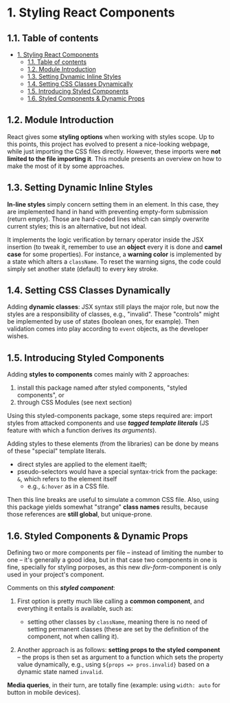 # 1. Styling React Components

## 1.1. Table of contents

- [1. Styling React Components](#1-styling-react-components)
  - [1.1. Table of contents](#11-table-of-contents)
  - [1.2. Module Introduction](#12-module-introduction)
  - [1.3. Setting Dynamic Inline Styles](#13-setting-dynamic-inline-styles)
  - [1.4. Setting CSS Classes Dynamically](#14-setting-css-classes-dynamically)
  - [1.5. Introducing Styled Components](#15-introducing-styled-components)
  - [1.6. Styled Components & Dynamic Props](#16-styled-components--dynamic-props)

<!-- 74. Module Introduction -->

## 1.2. Module Introduction

React gives some **styling options** when working with styles scope. Up to this points, this project has evolved to present a nice-looking webpage, while just importing the CSS files directly. However, these imports were **not limited to the file importing it**. This module presents an overview on how to make the most of it by some approaches.

<!-- 75. Setting Dynamic Inline Styles -->

## 1.3. Setting Dynamic Inline Styles

**In-line styles** simply concern setting them in an element. In this case, they are implemented hand in hand with preventing empty-form submission (return empty). Those are hard-coded lines which can simply overwrite current styles; this is an alternative, but not ideal.

It implements the logic verification by ternary operator inside the JSX insertion (to tweak it, remember to use an **object** every it is done and **camel case** for some properties). For instance, a **warning color** is implemented by a state which alters a `className`. To reset the warning signs, the code could simply set another state (default) to every key stroke.

<!-- 76. Setting CSS Classes Dynamically -->

## 1.4. Setting CSS Classes Dynamically

Adding **dynamic classes**: JSX syntax still plays the major role, but now the styles are a responsibility of classes, e.g., "invalid". These "controls" might be implemented by use of states (boolean ones, for example). Then validation comes into play according to `event` objects, as the developer wishes.

<!-- 77. Introducing Styled Components -->

## 1.5. Introducing Styled Components

Adding **styles to components** comes mainly with 2 approaches:

1. install this package named after styled components, "styled components", or
2. through CSS Modules (see next section)

Using this styled-components package, some steps required are: import styles from attacked components and use **_tagged template literals_** (JS feature with which a function derives its _arguments_).

Adding styles to these elements (from the libraries) can be done by means of these "special" template literals.

-   direct styles are applied to the element itaelft;
-   pseudo-selectors would have a special syntax-trick from the package: `&`, which refers to the element itself
    -   e.g., `&:hover` as in a CSS file.

Then this line breaks are useful to simulate a common CSS file. Also, using this package yields somewhat "strange" **class names** results, because those references are **still global**, but unique-prone.

<!-- 78. Styled Components & Dynamic Props -->

## 1.6. Styled Components & Dynamic Props

Defining two or more components per file – instead of limiting the number to one – it's generally a good idea, but in that case two components in one is fine, specially for styling porposes, as this new _div-form_-component is only used in your project's component.

Comments on this **_styled component_**:

1. First option is pretty much like calling a **common component**, and everything it entails is available, such as:

    - setting other classes by `className`, meaning there is no need of setting permanent classes (these are set by the definition of the component, not when calling it).

2. Another approach is as follows: **setting props to the styled component** – the props is then set as argument to a function which sets the property value dynamically, e.g., using `${props => pros.invalid}` based on a dynamic state named `invalid`.

**Media queries**, in their turn, are totally fine (example: using `width: auto` for button in mobile devices).
